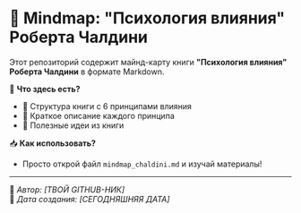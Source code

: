 # 🧠 Mindmap: "Психология влияния" Роберта Чалдини

Этот репозиторий содержит майнд-карту книги **"Психология влияния" Роберта Чалдини** в формате Markdown.

📌 **Что здесь есть?**
- 🔹 Структура книги с 6 принципами влияния
- 🔹 Краткое описание каждого принципа
- 🔹 Полезные идеи из книги

📥 **Как использовать?**
- Просто открой файл `mindmap_chaldini.md` и изучай материалы!

---

🚀 _Автор: [ТВОЙ GITHUB-НИК]_  
📅 _Дата создания: [СЕГОДНЯШНЯЯ ДАТА]_  
